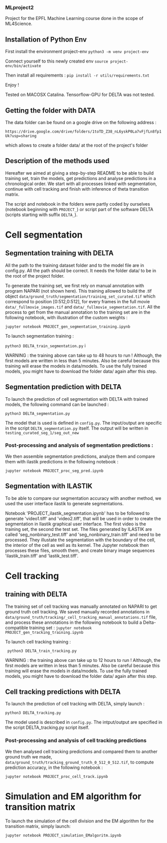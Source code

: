 ### MLproject2
Project for the EPFL Machine Learning course done in the scope of ML4Science.

## Installation of Python Env

First install the environment project-env
`python3 -m venv project-env` 

Connect yourself to this newly created env
`source project-env/bin/activate`

Then install all requirements : 
`pip install -r utils/requirements.txt`

Enjoy !

Tested on MACOSX Catalina. Tensorflow-GPU for DELTA was not tested. 

## Getting the folder with DATA 

The data folder can be found on a google drive on the following address : 

`https://drive.google.com/drive/folders/1toTD_Z38_nL6yskP0La7vFjfLn8fp1Uk?usp=sharing` 

which allows to create a folder data/ at the root of the project's folder

## Description of the methods used

Hereafter we aimed at giving a step-by-step README to be able to build training set, train the models, get predictions and analyse predictions in a chronological order. We start with all processes linked with segmentation, continue with cell tracking and finish with inference of theta transition matrix.

The script and notebook in the folders were partly coded by ourselves  (notebook beginning with `PROJECT_`) or script part of the software DELTA (scripts starting with suffix `DELTA_`). 

# Cell segmentation

## Segmentation training with DELTA 
 
All the path to the training dataset folder and to the model file are in config.py. All the path should be correct. It needs the folder data/ to be in the root of the project folder.

To generate the training set, we first rely on manual annotation with program NAPARI (not shown here). This training allowed to build the .tif object `data/ground_truth/segmentation/training_set_curated.tif` which correspond to position [0:512,0:512], for every frames in the full movie `data/_fullmovie_images.tif` and `data/_fullmovie_segmentation.tif`. All the process to get from the manual annotation to the training set are in the following notebook, with illustration of the custom weights : 

`jupyter notebook PROJECT_gen_segmentation_training.ipynb`

To launch segmentation training : 

`python3 DELTA_train_segmentation.py` i

WARNING : the training above can take up to 48 hours to run ! Although, the first models are written in less than 5 minutes. Also be careful because this training will erase the models in data/models. To use the fully trained models, you might have to download the folder data/ again after this step.

## Segmentation prediction with DELTA 

To launch the prediction of cell segmentation with DELTA with trained models, the following command can be launched : 

`python3 DELTA_segmentation.py` 

The model that is used is defined in `config.py`. The input/output are specific in the script `DELTA_segmentation.py` itself. The output will be written in `testing_curated_seg_1/seg_out_new`  

### Post-processing and analysis of segmentation predictions : 

We then assemble segmentation predictions, analyze them and compare them with ilastik predictions in the following notebook : 

`jupyter notebook PROJECT_proc_seg_pred.ipynb`

## Segmentation with ILASTIK

To be able to compare our segmentation accuracy with another method, we used the user interface ilastik to generate segmentations. 

Notebook 'PROJECT_ilastik_segmentation.ipynb' has to be followed to generate 'video1.tiff' and 'video2.tiff', that will be used in order to create the segmentation in Ilastik graphical user interface. The first video is the training set, the second the test set. The files generated by ILASTIK are called 'seg_nonbinary_test.tiff' and 'seg_nonbinary_train.tiff' and need to be processed. They illustate the segmentation with the boundary of the cell, the interior of the cell as well as its kernel. The Jupyter notebook then processes these files, smooth them, and create binary image sequences 'ilastik_train.tiff' and 'lastik_test.tiff'.

# Cell tracking 

## training with DELTA

The training set of cell tracking was manually annotated on NAPARI to get ground truth cell tracking. We saved manually recorded annotations in `data/ground_truth/tracking/_cell_tracking_manual_annotations.tif` file, and process these annotations in the following notebook to build a Delta-compatible training set : 
`jupyter notebook PROJECT_gen_tracking_training.ipynb` 

To launch cell tracking training : 

` python3 DELTA_train_tracking.py`

WARNING : the training above can take up to 12 hours to run ! Although, the first models are written in less than 5 minutes. Also be careful because this training will erase the models in data/models. To use the fully trained models, you might have to download the folder data/ again after this step.

## Cell tracking predictions with DELTA

To launch the prediction of cell tracking with DELTA, simply launch :  

`python3 DELTA_tracking.py`

The model used is described in `config.py`. The intput/output are specified in the script DELTA_tracking.py script itself. 

### Post-processing and analysis of cell tracking predictions 

We then analysed cell tracking predictions and compared them to another ground truth we made, `data/ground_truth/tracking_ground_truth_0_512_0_512.tif`, to compute prediction accuracy, in the following notebook : 

`jupyter notebook PROJECT_proc_cell_track.ipynb`


# Simulation and EM algorithm for transition matrix
To launch the simulation of the cell division and the EM algorithm for the transition matrix, simply launch:

`jupyter notebook PROJECT_simulation_EMalgoritm.ipynb`

